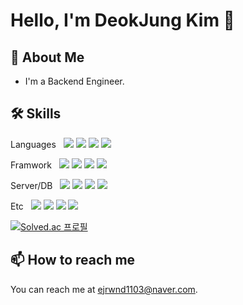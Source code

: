 # Hello, I'm DeokJung Kim 👋

## 🚀 About Me

- I'm a Backend Engineer.

## 🛠 Skills

<p>
  Languages &nbsp;
  <img src="https://img.shields.io/badge/java-007396?style=for-the-badge&logo=java&logoColor=white">
  <img src="https://img.shields.io/badge/c-00599C?style=for-the-badge&logo=c%2B%2B&logoColor=white">
  <img src="https://img.shields.io/badge/python-3776AB?style=for-the-badge&logo=python&logoColor=white">
  <img src="https://img.shields.io/badge/javascript-F7DF1E?style=for-the-badge&logo=javascript&logoColor=black">
  <br/>

  Framwork &nbsp;
<img src="https://img.shields.io/badge/spring-6DB33F?style=for-the-badge&logo=spring&logoColor=white">
<img src="https://img.shields.io/badge/springboot-6DB33F?style=for-the-badge&logo=springboot&logoColor=white">
<img src="https://img.shields.io/badge/express-000000?style=for-the-badge&logo=express&logoColor=white">
<img src="https://img.shields.io/badge/flask-000000?style=for-the-badge&logo=flask&logoColor=white">
  <br/>

  Server/DB &nbsp;
<img src="https://img.shields.io/badge/mongoDB-47A248?style=for-the-badge&logo=MongoDB&logoColor=white">
<img src="https://img.shields.io/badge/firebase-FFCA28?style=for-the-badge&logo=firebase&logoColor=white">
<img src="https://img.shields.io/badge/mysql-4479A1?style=for-the-badge&logo=mysql&logoColor=white">
<img src="https://img.shields.io/badge/nginx-6DB33F?style=for-the-badge&logo=nginx&logoColor=white">

  Etc &nbsp;
<img src="https://img.shields.io/badge/aws-A86454?style=for-the-badge&logo=amazon&logoColor=white">
<img src="https://img.shields.io/badge/git-F05032?style=for-the-badge&logo=git&logoColor=white">
<img src="https://img.shields.io/badge/docker-339AF0?style=for-the-badge&logo=docker&logoColor=white">
<img src="https://img.shields.io/badge/socket.io-010101?style=for-the-badge&logo=socket.io&logoColor=white">
  <br/>
</p>

[![Solved.ac
프로필](http://mazassumnida.wtf/api/v2/generate_badge?boj=ejrwnd1103)](https://solved.ac/ejrwnd1103)

## 📫 How to reach me

You can reach me at [ejrwnd1103@naver.com](mailto:ejrwnd1103@naver.com).
